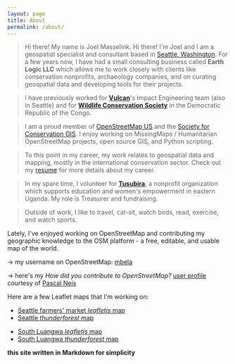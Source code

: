 ```yaml
---
layout: page
title: About
permalink: /about/
---
```


>Hi there! My name is Joel Masselink.
Hi there! I'm Joel and I am a geospatial specialist and consultant based in [Seattle, Washington](/maps/leaflet-map.html). For a few years now, I have had a small consulting business called **Earth Logic LLC** which allows me to work closely with clients like conservation nonprofits, archaeology companies, and  on curating geospatial data and developing tools for their projects.

>I have previously worked for [**Vulcan**](http://www.vulcan.com/technology)'s Impact Engineering team (also in Seattle)  and for [**Wildlife Conservation Society**](http://www.wcs.org) in the Democratic Republic of the Congo.

>I am a proud member of [OpenStreetMap US](http://openstreetmap.us) and the [Society for Conservation GIS](http://scgis.org).
>I enjoy working on MissingMaps / Humanitarian OpenStreetMap projects, open source GIS, and Python scripting.  

>To this point in my career, my work relates to geospatial data and mapping, mostly in the international conservation sector. Check out my [resume](resume.md) for more details about my career.

>In my spare time, I volunteer for [**Tusubira**](http://www.tusubira.org), a nonprofit organization which supports education and women's empowerment in eastern Uganda. My role is Treasurer and fundraising.

>Outside of work, I like to travel, cat-sit, watch birds, read, exercise, and watch sports.


Lately, I've enjoyed working on OpenStreetMap and contributing my geographic knowledge to the OSM platform - a free, editable, and usable map of the world.

  ->  my username on OpenStreetMap:  [mbela](http://www.openstreetmap.org/user/mbela)  

  ->  here's my *How did you contribute to OpenStreetMap?* [user profile](http://hdyc.neis-one.org/?mbela) courtesy of [Pascal Neis](http://neis-one.org)


Here are a few Leaflet maps that I'm working on:

<!-- * [example leaflet map](/maps/leaflet-map.html) -->
* [Seattle farmers' market *leafletjs* map](/maps/Seattle-markets-map.html)
* [Seattle *thunderforest* map](/maps/survive-sound-thunderforest.html)
<!-- * [South Luangwa mapbox map](/maps/SLuangwa-map-mapbox.html) -->
* [South Luangwa *leafletjs* map](/maps/SLuangwa-map-leaflet.html)
* [South Luangwa *thunderforest* map](/maps/SLuangwa-map-thunderforest.html)<br>


**this site written in Markdown for simplicity**

<!-- [html version](html-version.html) -->
